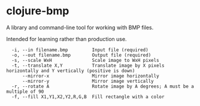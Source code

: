 # clojure-bmp

A library and command-line tool for working with BMP files.

Intended for learning rather than production use.

```
  -i, --in filename.bmp         Input file (required)
  -o, --out filename.bmp        Output file (required)
  -s, --scale WxH               Scale image to WxH pixels
  -t, --translate X,Y           Translate image by X pixels horizontally and Y vertically (positive is down)
      --mirror-x                Mirror image horizontally
      --mirror-y                Mirror image vertically
  -r, --rotate A                Rotate image by A degrees; A must be a multiple of 90
  -f, --fill X1,Y1,X2,Y2,R,G,B  Fill rectangle with a color
```
